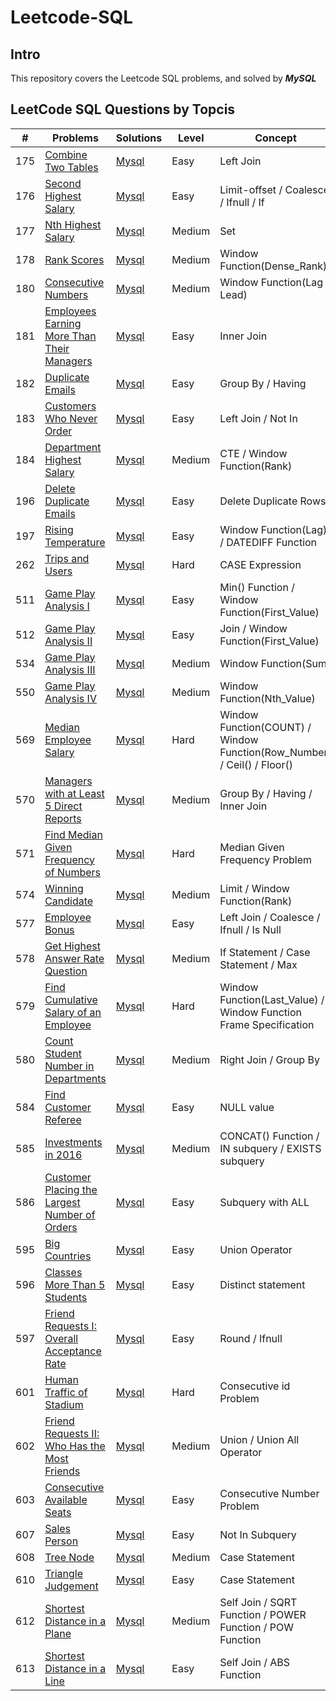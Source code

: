 # Leetcode-SQL

## Intro

This repository covers the Leetcode SQL problems, and solved by **_MySQL_**

## LeetCode SQL Questions by Topcis

| **#** | **Problems** | **Solutions** | **Level** | **Concept** |
|---|---|---|---|---|
| 175 | [Combine Two Tables](https://leetcode.com/problems/combine-two-tables/) | [Mysql](https://github.com/NoraCarey/Leetcode-SQL/tree/main/SQL/0175.Combine%20Two%20Tables) | Easy | Left Join |
| 176 | [Second Highest Salary](https://leetcode.com/problems/second-highest-salary/) | [Mysql](https://github.com/NoraCarey/Leetcode-SQL/tree/main/SQL/0176.%20Second%20Highest%20Salary) | Easy | Limit-offset / Coalesce / Ifnull / If |
| 177 | [Nth Highest Salary](https://leetcode.com/problems/nth-highest-salary/) | [Mysql](https://github.com/NoraCarey/Leetcode-SQL/tree/main/SQL/0177.%20Nth%20Highest%20Salary) | Medium | Set |
| 178 | [Rank Scores](https://leetcode.com/problems/rank-scores/) | [Mysql](https://github.com/NoraCarey/Leetcode-SQL/tree/main/SQL/0178.%20Rank%20Scores) | Medium | Window Function(Dense_Rank) |
| 180 | [Consecutive Numbers](https://leetcode.com/problems/consecutive-numbers/) | [Mysql](https://github.com/NoraCarey/Leetcode-SQL/tree/main/SQL/0180.%20Consecutive%20Numbers) | Medium | Window Function(Lag / Lead) |
| 181 | [Employees Earning More Than Their Managers](https://leetcode.com/problems/employees-earning-more-than-their-managers/) | [Mysql](https://github.com/NoraCarey/Leetcode-SQL/tree/main/SQL/0181.%20Employees%20Earning%20More%20Than%20Their%20Managers) | Easy | Inner Join |
| 182 | [Duplicate Emails](https://leetcode.com/problems/duplicate-emails/) | [Mysql](https://github.com/NoraCarey/Leetcode-SQL/tree/main/SQL/0182.%20Duplicate%20Emails) | Easy | Group By / Having |
| 183 | [Customers Who Never Order](https://leetcode.com/problems/customers-who-never-order/) | [Mysql](https://github.com/NoraCarey/Leetcode-SQL/tree/main/SQL/0183.%20Customers%20Who%20Never%20Order) | Easy | Left Join / Not In |
| 184 | [Department Highest Salary](https://leetcode.com/problems/department-highest-salary/) | [Mysql](https://github.com/NoraCarey/Leetcode-SQL/tree/main/SQL/0184.%20Department%20Highest%20Salary) | Medium | CTE / Window Function(Rank) |
| 196 | [Delete Duplicate Emails](https://leetcode.com/problems/delete-duplicate-emails/) | [Mysql](https://github.com/NoraCarey/Leetcode-SQL/tree/main/SQL/0196.%20Delete%20Duplicate%20Emails) | Easy | Delete Duplicate Rows |
| 197 | [Rising Temperature](https://leetcode.com/problems/rising-temperature/) | [Mysql](https://github.com/NoraCarey/Leetcode-SQL/tree/main/SQL/0197.%20Rising%20Temperature) | Easy | Window Function(Lag) / DATEDIFF Function |
| 262 | [Trips and Users](https://leetcode.com/problems/trips-and-users/) | [Mysql](https://github.com/NoraCarey/Leetcode-SQL/tree/main/SQL/0262.%20Trips%20and%20Users) | Hard | CASE Expression |
| 511 | [Game Play Analysis I](https://leetcode.com/problems/game-play-analysis-i/) | [Mysql](https://github.com/NoraCarey/Leetcode-SQL/tree/main/SQL/0511.%20Game%20Play%20Analysis%20I) | Easy | Min() Function / Window Function(First_Value)  |
| 512 | [Game Play Analysis II](https://leetcode.com/problems/game-play-analysis-ii/) | [Mysql](https://github.com/NoraCarey/Leetcode-SQL/tree/main/SQL/0512.%20Game%20Play%20Analysis%20II) | Easy | Join / Window Function(First_Value)  |
| 534 | [Game Play Analysis III](https://leetcode.com/problems/game-play-analysis-iii/) | [Mysql](https://github.com/NoraCarey/Leetcode-SQL/tree/main/SQL/0534.%20Game%20Play%20Analysis%20III) | Medium | Window Function(Sum)  |
| 550 | [Game Play Analysis IV](https://leetcode.com/problems/game-play-analysis-iv/) | [Mysql](https://github.com/NoraCarey/Leetcode-SQL/tree/main/SQL/0550.%20Game%20Play%20Analysis%20IV) | Medium | Window Function(Nth_Value)  |
| 569 | [Median Employee Salary](https://leetcode.com/problems/median-employee-salary/) | [Mysql](https://github.com/NoraCarey/Leetcode-SQL/tree/main/SQL/0569.%20Median%20Employee%20Salary) | Hard | Window Function(COUNT) / Window Function(Row_Number) / Ceil() / Floor() |
| 570 | [Managers with at Least 5 Direct Reports](https://leetcode.com/problems/managers-with-at-least-5-direct-reports/) | [Mysql](https://github.com/NoraCarey/Leetcode-SQL/tree/main/SQL/0570.%20Managers%20with%20at%20Least%205%20Direct%20Reports) | Medium | Group By / Having / Inner Join |
| 571 | [Find Median Given Frequency of Numbers](https://leetcode.com/problems/find-median-given-frequency-of-numbers/) | [Mysql](https://github.com/NoraCarey/Leetcode-SQL/tree/main/SQL/0571.%20Find%20Median%20Given%20Frequency%20of%20Numbers) | Hard | Median Given Frequency Problem |
| 574 | [Winning Candidate](https://leetcode.com/problems/winning-candidate/) | [Mysql](https://github.com/NoraCarey/Leetcode-SQL/tree/main/SQL/0574.%20Winning%20Candidate) | Medium | Limit / Window Function(Rank) |
| 577 | [Employee Bonus](https://leetcode.com/problems/employee-bonus/) | [Mysql](https://github.com/NoraCarey/Leetcode-SQL/tree/main/SQL/0577.%20Employee%20Bonus) | Easy | Left Join / Coalesce / Ifnull / Is Null |
| 578 | [Get Highest Answer Rate Question](https://leetcode.com/problems/get-highest-answer-rate-question/) | [Mysql](https://github.com/NoraCarey/Leetcode-SQL/tree/main/SQL/0578.%20Get%20Highest%20Answer%20Rate%20Question) | Medium | If Statement / Case Statement / Max |
| 579 | [Find Cumulative Salary of an Employee](https://leetcode.com/problems/find-cumulative-salary-of-an-employee/) | [Mysql](https://github.com/NoraCarey/Leetcode-SQL/tree/main/SQL/0579.%20Find%20Cumulative%20Salary%20of%20an%20Employee) | Hard | Window Function(Last_Value) / Window Function Frame Specification |
| 580 | [Count Student Number in Departments](https://leetcode.com/problems/count-student-number-in-departments/) | [Mysql](https://github.com/NoraCarey/Leetcode-SQL/tree/main/SQL/0580.%20Count%20Student%20Number%20in%20Departments) | Medium | Right Join / Group By |
| 584 | [Find Customer Referee](https://leetcode.com/problems/find-customer-referee/) | [Mysql](https://github.com/NoraCarey/Leetcode-SQL/tree/main/SQL/0584.%20Find%20Customer%20Referee) | Easy | NULL value |
| 585 | [Investments in 2016](https://leetcode.com/problems/investments-in-2016/) | [Mysql](https://github.com/NoraCarey/Leetcode-SQL/tree/main/SQL/0585.%20Investments%20in%202016) | Medium | CONCAT() Function / IN subquery / EXISTS subquery |
| 586 | [Customer Placing the Largest Number of Orders](https://leetcode.com/problems/customer-placing-the-largest-number-of-orders/) | [Mysql](https://github.com/NoraCarey/Leetcode-SQL/tree/main/SQL/0586.%20Customer%20Placing%20the%20Largest%20Number%20of%20Orders) | Easy | Subquery with ALL |
| 595 | [Big Countries](https://leetcode.com/problems/big-countries/) | [Mysql](https://github.com/NoraCarey/Leetcode-SQL/tree/main/SQL/0595.%20Big%20Countries) | Easy | Union Operator |
| 596 | [Classes More Than 5 Students](https://leetcode.com/problems/classes-more-than-5-students/) | [Mysql](https://github.com/NoraCarey/Leetcode-SQL/tree/main/SQL/0596.%20Classes%20More%20Than%205%20Students) | Easy | Distinct statement |
| 597 | [Friend Requests I: Overall Acceptance Rate](https://leetcode.com/problems/friend-requests-i-overall-acceptance-rate/) | [Mysql](https://github.com/NoraCarey/Leetcode-SQL/tree/main/SQL/0597.%20Friend%20Requests%20I:%20Overall%20Acceptance%20Rate) | Easy | Round / Ifnull |
| 601 | [Human Traffic of Stadium](https://leetcode.com/problems/human-traffic-of-stadium/) | [Mysql](https://github.com/NoraCarey/Leetcode-SQL/tree/main/SQL/0601.%20Human%20Traffic%20of%20Stadium) | Hard | Consecutive id Problem |
| 602 | [Friend Requests II: Who Has the Most Friends](https://leetcode.com/problems/friend-requests-ii-who-has-the-most-friends/) | [Mysql](https://github.com/NoraCarey/Leetcode-SQL/tree/main/SQL/0602.%20Friend%20Requests%20II:%20Who%20Has%20the%20Most%20Friends) | Medium | Union / Union All Operator |
| 603 | [Consecutive Available Seats](https://leetcode.com/problems/consecutive-available-seats/) | [Mysql](https://github.com/NoraCarey/Leetcode-SQL/tree/main/SQL/0603.%20Consecutive%20Available%20Seats) | Easy | Consecutive Number Problem |
| 607 | [Sales Person](https://leetcode.com/problems/sales-person/) | [Mysql](https://github.com/NoraCarey/Leetcode-SQL/tree/main/SQL/0607.%20Sales%20Person) | Easy | Not In Subquery |
| 608 | [Tree Node](https://leetcode.com/problems/tree-node/) | [Mysql](https://github.com/NoraCarey/Leetcode-SQL/tree/main/SQL/0608.%20Tree%20Node) | Medium | Case Statement |
| 610 | [Triangle Judgement](https://leetcode.com/problems/triangle-judgement/) | [Mysql](https://github.com/NoraCarey/Leetcode-SQL/tree/main/SQL/0610.%20Triangle%20Judgement) | Easy | Case Statement |
| 612 | [Shortest Distance in a Plane](https://leetcode.com/problems/shortest-distance-in-a-plane/) | [Mysql](https://github.com/NoraCarey/Leetcode-SQL/tree/main/SQL/0612.%20Shortest%20Distance%20in%20a%20Plane) | Medium | Self Join / SQRT Function / POWER Function / POW Function |
| 613 | [Shortest Distance in a Line](https://leetcode.com/problems/shortest-distance-in-a-line/) | [Mysql](https://github.com/NoraCarey/Leetcode-SQL/tree/main/SQL/0613.%20Shortest%20Distance%20in%20a%20Line) | Easy | Self Join / ABS Function |





































